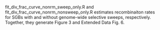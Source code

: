 fit_div_frac_curve_nonrm_sweep_only.R and fit_div_frac_curve_nonrm_nonsweep_only.R estimates recombinaiton rates for SGBs with and without genome-wide selective sweeps, respectively. Together, they generate Figure 3 and Extended Data Fig. 6.
